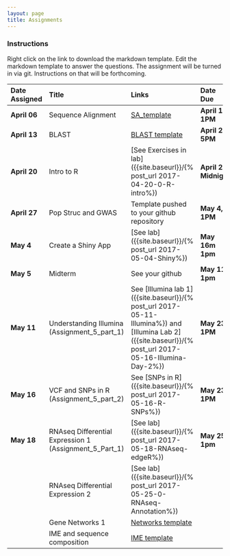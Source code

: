```yaml
---
layout: page
title: Assignments
---
```



### Instructions

Right click on the link to download the markdown template.  Edit the markdown template to answer the questions.  The assignment will be turned in via git.  Instructions on that will be forthcoming.

| Date Assigned | Title                                                  | Links                                                                                                                                                   | Date Due          |
|:--------------|:-------------------------------------------------------|:--------------------------------------------------------------------------------------------------------------------------------------------------------|:------------------|
| __April 06__  | Sequence Alignment                                     | [SA_template]({{site.baseurl}}/assignments/Assignment_1_SA_template.md)                                                                                 | __April 17, 1PM__ |
| __April 13__  | BLAST                                                  | [BLAST template]({{site.baseurl}}/assignments/Assignment_2_template.md)                                                                                 | __April 20, 5PM__  |
| __April 20__  | Intro to R                                             | [See Exercises in lab]({{site.baseurl}}/{% post_url 2017-04-20-0-R-intro%})                                                                             | __April 27, Midnight__   |
| __April 27__  | Pop Struc and GWAS                                     | Template pushed to your github repository                                                                                                               | __May 4, 1PM__ |
| __May 4__     | Create a Shiny App                                     | [See lab]({{site.baseurl}}/{% post_url 2017-05-04-Shiny%})                                                                                              | __May 16m 1pm__ |
| __May 5__     | Midterm                                                | See your github                                                                                                                                         | __May 11, 1pm__ |
| __May 11__    | Understanding Illumina (Assignment_5_part_1)           | See [Illumina lab 1]({{site.baseurl}}/{% post_url 2017-05-11-Illumina%}) and [Illumina Lab 2]({{site.baseurl}}/{% post_url 2017-05-16-Illumina-Day-2%}) | __May 23, 1PM__ |
| __May 16__    | VCF and SNPs in R (Assignment_5_part_2)                | See [SNPs in R]({{site.baseurl}}/{% post_url 2017-05-16-R-SNPs%})                                                                                       | __May 23, 1PM__ |
| __May 18__    | RNAseq Differential Expression 1 (Assignment_5_Part_1) | [See lab]({{site.baseurl}}/{% post_url 2017-05-18-RNAseq-edgeR%})                                                                                       | __May 25, 1pm__|
|               | RNAseq Differential Expression 2                       | [See lab]({{site.baseurl}}/{% post_url 2017-05-25-0-RNAseq-Annotation%})                                                                                  |                   |
|               | Gene Networks 1                                        | [Networks template](Assignment_7_template.Rmd)                                                                                                          |                   |
|               | IME and sequence composition                           | [IME template](Assignment_8_template.md)                                                                                                                |                   |
